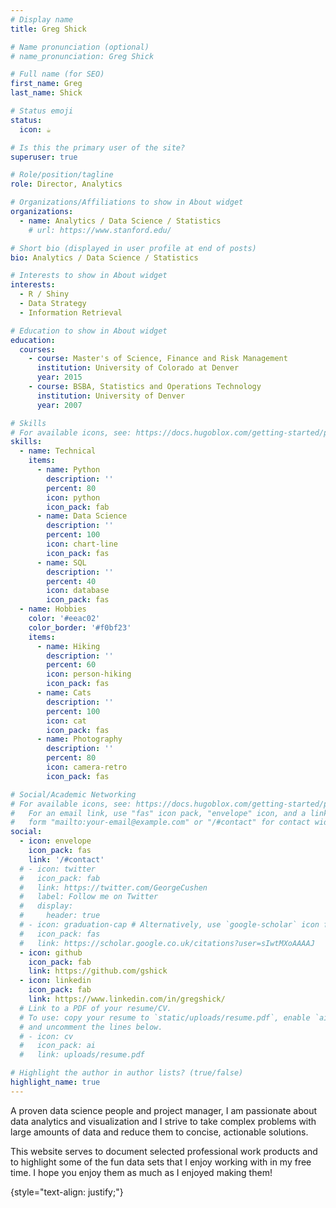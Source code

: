 ```yaml
---
# Display name
title: Greg Shick

# Name pronunciation (optional)
# name_pronunciation: Greg Shick

# Full name (for SEO)
first_name: Greg
last_name: Shick

# Status emoji
status:
  icon: ☕️

# Is this the primary user of the site?
superuser: true

# Role/position/tagline
role: Director, Analytics

# Organizations/Affiliations to show in About widget
organizations:
  - name: Analytics / Data Science / Statistics
    # url: https://www.stanford.edu/

# Short bio (displayed in user profile at end of posts)
bio: Analytics / Data Science / Statistics

# Interests to show in About widget
interests:
  - R / Shiny
  - Data Strategy
  - Information Retrieval

# Education to show in About widget
education:
  courses:
    - course: Master's of Science, Finance and Risk Management
      institution: University of Colorado at Denver
      year: 2015
    - course: BSBA, Statistics and Operations Technology
      institution: University of Denver
      year: 2007

# Skills
# For available icons, see: https://docs.hugoblox.com/getting-started/page-builder/#icons
skills:
  - name: Technical
    items:
      - name: Python
        description: ''
        percent: 80
        icon: python
        icon_pack: fab
      - name: Data Science
        description: ''
        percent: 100
        icon: chart-line
        icon_pack: fas
      - name: SQL
        description: ''
        percent: 40
        icon: database
        icon_pack: fas
  - name: Hobbies
    color: '#eeac02'
    color_border: '#f0bf23'
    items:
      - name: Hiking
        description: ''
        percent: 60
        icon: person-hiking
        icon_pack: fas
      - name: Cats
        description: ''
        percent: 100
        icon: cat
        icon_pack: fas
      - name: Photography
        description: ''
        percent: 80
        icon: camera-retro
        icon_pack: fas

# Social/Academic Networking
# For available icons, see: https://docs.hugoblox.com/getting-started/page-builder/#icons
#   For an email link, use "fas" icon pack, "envelope" icon, and a link in the
#   form "mailto:your-email@example.com" or "/#contact" for contact widget.
social:
  - icon: envelope
    icon_pack: fas
    link: '/#contact'
  # - icon: twitter
  #   icon_pack: fab
  #   link: https://twitter.com/GeorgeCushen
  #   label: Follow me on Twitter
  #   display:
  #     header: true
  # - icon: graduation-cap # Alternatively, use `google-scholar` icon from `ai` icon pack
  #   icon_pack: fas
  #   link: https://scholar.google.co.uk/citations?user=sIwtMXoAAAAJ
  - icon: github
    icon_pack: fab
    link: https://github.com/gshick
  - icon: linkedin
    icon_pack: fab
    link: https://www.linkedin.com/in/gregshick/
  # Link to a PDF of your resume/CV.
  # To use: copy your resume to `static/uploads/resume.pdf`, enable `ai` icons in `params.yaml`,
  # and uncomment the lines below.
  # - icon: cv
  #   icon_pack: ai
  #   link: uploads/resume.pdf

# Highlight the author in author lists? (true/false)
highlight_name: true
---
```

A proven data science people and project manager, I am passionate about data analytics and visualization and I strive to take complex problems with large amounts of data and reduce them to concise, actionable solutions.

This website serves to document selected professional work products and to highlight some of the fun data sets that I enjoy working with in my free time. I hope you enjoy them as much as I enjoyed making them!

{style="text-align: justify;"}
